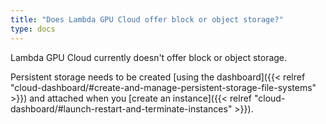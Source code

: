 ```yaml
---
title: "Does Lambda GPU Cloud offer block or object storage?"
type: docs
---
```


Lambda GPU Cloud currently doesn't offer block or object storage.

Persistent storage needs to be created
[using the dashboard]({{< relref "cloud-dashboard/#create-and-manage-persistent-storage-file-systems" >}})
and attached when you
[create an instance]({{< relref "cloud-dashboard/#launch-restart-and-terminate-instances" >}}).
